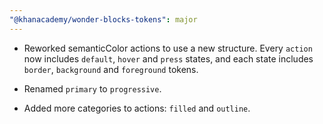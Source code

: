 ```yaml
---
"@khanacademy/wonder-blocks-tokens": major
---
```


- Reworked semanticColor actions to use a new structure. Every `action` now includes `default`, `hover` and `press` states, and each state includes `border`, `background` and `foreground` tokens.

- Renamed `primary` to `progressive`.

- Added more categories to actions: `filled` and  `outline`.
